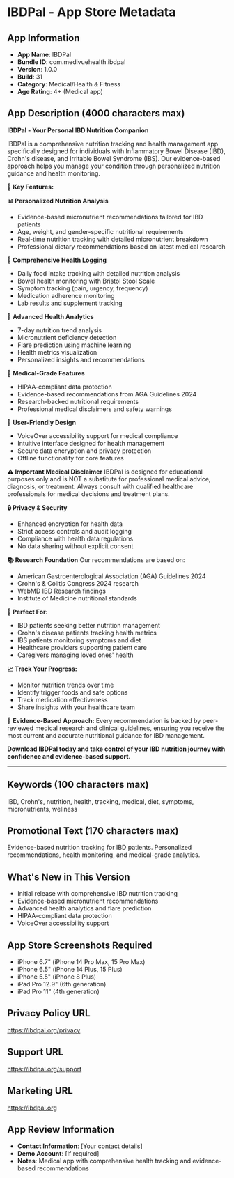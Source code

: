 # IBDPal - App Store Metadata

## App Information
- **App Name**: IBDPal
- **Bundle ID**: com.medivuehealth.ibdpal
- **Version**: 1.0.0
- **Build**: 31
- **Category**: Medical/Health & Fitness
- **Age Rating**: 4+ (Medical app)

## App Description (4000 characters max)

**IBDPal - Your Personal IBD Nutrition Companion**

IBDPal is a comprehensive nutrition tracking and health management app specifically designed for individuals with Inflammatory Bowel Disease (IBD), Crohn's disease, and Irritable Bowel Syndrome (IBS). Our evidence-based approach helps you manage your condition through personalized nutrition guidance and health monitoring.

**🎯 Key Features:**

**📊 Personalized Nutrition Analysis**
- Evidence-based micronutrient recommendations tailored for IBD patients
- Age, weight, and gender-specific nutritional requirements
- Real-time nutrition tracking with detailed micronutrient breakdown
- Professional dietary recommendations based on latest medical research

**📝 Comprehensive Health Logging**
- Daily food intake tracking with detailed nutrition analysis
- Bowel health monitoring with Bristol Stool Scale
- Symptom tracking (pain, urgency, frequency)
- Medication adherence monitoring
- Lab results and supplement tracking

**🔬 Advanced Health Analytics**
- 7-day nutrition trend analysis
- Micronutrient deficiency detection
- Flare prediction using machine learning
- Health metrics visualization
- Personalized insights and recommendations

**🏥 Medical-Grade Features**
- HIPAA-compliant data protection
- Evidence-based recommendations from AGA Guidelines 2024
- Research-backed nutritional requirements
- Professional medical disclaimers and safety warnings

**📱 User-Friendly Design**
- VoiceOver accessibility support for medical compliance
- Intuitive interface designed for health management
- Secure data encryption and privacy protection
- Offline functionality for core features

**⚠️ Important Medical Disclaimer**
IBDPal is designed for educational purposes only and is NOT a substitute for professional medical advice, diagnosis, or treatment. Always consult with qualified healthcare professionals for medical decisions and treatment plans.

**🔒 Privacy & Security**
- Enhanced encryption for health data
- Strict access controls and audit logging
- Compliance with health data regulations
- No data sharing without explicit consent

**📚 Research Foundation**
Our recommendations are based on:
- American Gastroenterological Association (AGA) Guidelines 2024
- Crohn's & Colitis Congress 2024 research
- WebMD IBD Research findings
- Institute of Medicine nutritional standards

**🎯 Perfect For:**
- IBD patients seeking better nutrition management
- Crohn's disease patients tracking health metrics
- IBS patients monitoring symptoms and diet
- Healthcare providers supporting patient care
- Caregivers managing loved ones' health

**📈 Track Your Progress:**
- Monitor nutrition trends over time
- Identify trigger foods and safe options
- Track medication effectiveness
- Share insights with your healthcare team

**🔬 Evidence-Based Approach:**
Every recommendation is backed by peer-reviewed medical research and clinical guidelines, ensuring you receive the most current and accurate nutritional guidance for IBD management.

**Download IBDPal today and take control of your IBD nutrition journey with confidence and evidence-based support.**

---

## Keywords (100 characters max)
IBD, Crohn's, nutrition, health, tracking, medical, diet, symptoms, micronutrients, wellness

## Promotional Text (170 characters max)
Evidence-based nutrition tracking for IBD patients. Personalized recommendations, health monitoring, and medical-grade analytics.

## What's New in This Version
- Initial release with comprehensive IBD nutrition tracking
- Evidence-based micronutrient recommendations
- Advanced health analytics and flare prediction
- HIPAA-compliant data protection
- VoiceOver accessibility support

## App Store Screenshots Required
- iPhone 6.7" (iPhone 14 Pro Max, 15 Pro Max)
- iPhone 6.5" (iPhone 14 Plus, 15 Plus)
- iPhone 5.5" (iPhone 8 Plus)
- iPad Pro 12.9" (6th generation)
- iPad Pro 11" (4th generation)

## Privacy Policy URL
https://ibdpal.org/privacy

## Support URL
https://ibdpal.org/support

## Marketing URL
https://ibdpal.org

## App Review Information
- **Contact Information**: [Your contact details]
- **Demo Account**: [If required]
- **Notes**: Medical app with comprehensive health tracking and evidence-based recommendations
